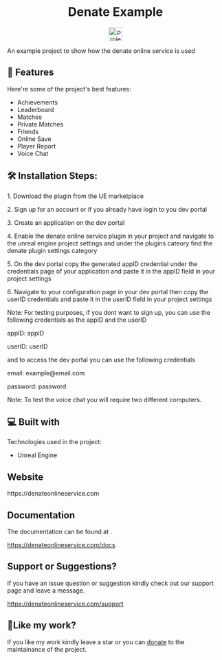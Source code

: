 <h1 align="center" id="title">Denate Example</h1>

<p align="center"><img src="https://drive.usercontent.google.com/download?id=1uhEIrrKumxd5n0on56joQikLseCpc-Yr&export=view&authuser=0" alt="project-image" width="32" height="32"></p>

<p id="description">An example project to show how the denate online service is used</p>

  
  
<h2>🧐 Features</h2>

Here're some of the project's best features:

*   Achievements
*   Leaderboard
*   Matches
*   Private Matches
*   Friends
*   Online Save
*   Player Report
*   Voice Chat

<h2>🛠️ Installation Steps:</h2>

<p>1. Download the plugin from the UE marketplace</p>

<p>2. Sign up for an account or if you already have login to you dev portal</p>

<p>3. Create an application on the dev portal</p>

<p>4. Enable the denate online service plugin in your project and navigate to the unreal engine project settings and under the plugins cateory find the denate plugin settings category</p>

<p>5. On the dev portal copy the generated appID credential under the credentials page of your application and paste it in the appID field in your project settings</p>

<p>6. Navigate to your configuration page in your dev portal then copy the userID credentials and paste it in the userID field in your project settings</p>

<p> Note: For testing purposes, if you dont want to sign up, you can use the following credentials as the appID and the userID </p>
<p> appID: appID </p>
<p> userID: userID </p>
<p> and to access the dev portal you can use the following credentials </p>
<p> email: example@email.com </p>
<p> password: password </p>
<p> Note: To test the voice chat you will require two different computers. </p>
  
  
<h2>💻 Built with</h2>

Technologies used in the project:

*   Unreal Engine

<h2>Website</h2>

<p>https://denateonlineservice.com</p>

<h2>Documentation</h2>

The documentation can be found at .<p>https://denateonlineservice.com/docs</p>

<h2>Support or Suggestions?</h2>

If you have an issue question or suggestion kindly check out our support page and leave a message.<p>https://denateonlineservice.com/support</p>

<h2>💖Like my work?</h2>

If you like my work kindly leave a star or you can <a href="https://www.paypal.com/ncp/payment/YTVWV86QUFZVN">donate</a> to the maintainance of the project.
